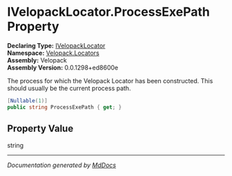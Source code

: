 ﻿<!--  
  <auto-generated>   
    The contents of this file were generated by a tool.  
    Changes to this file may be list if the file is regenerated  
  </auto-generated>   
-->

# IVelopackLocator.ProcessExePath Property

**Declaring Type:** [IVelopackLocator](../index.md)  
**Namespace:** [Velopack.Locators](../../index.md)  
**Assembly:** Velopack  
**Assembly Version:** 0.0.1298+ed8600e

The process for which the Velopack Locator has been constructed. This should usually be the current process path.

```csharp
[Nullable(1)]
public string ProcessExePath { get; }
```

## Property Value

string

___

*Documentation generated by [MdDocs](https://github.com/ap0llo/mddocs)*
